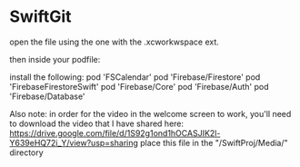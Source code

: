 # SwiftGit

open the file using the one with the .xcworkwspace ext.

then inside your podfile:

install the following:
  pod 'FSCalendar'
  pod 'Firebase/Firestore'
  pod 'FirebaseFirestoreSwift'
  pod 'Firebase/Core'
  pod 'Firebase/Auth'
  pod 'Firebase/Database'


Also note: in order for the video in the welcome screen to work, you'll need to download the video that I have shared here:
https://drive.google.com/file/d/1S92g1ond1hOCASJIK2l-Y639eHQ72i_Y/view?usp=sharing
place this file in the "/SwiftProj/Media/"
directory

